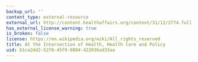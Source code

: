 ```yaml
---
backup_url: ''
content_type: external-resource
external_url: http://content.healthaffairs.org/content/31/12/2774.full.html
has_external_license_warning: true
is_broken: false
license: https://en.wikipedia.org/wiki/All_rights_reserved
title: At the Intersection of Health, Health Care and Policy
uid: b1ca2dd2-52f8-45f9-9884-422036ad33aa
---
```

